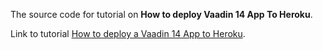 The source code for tutorial on **How to deploy Vaadin 14 App To Heroku**.

Link to tutorial [How to deploy a Vaadin 14 App to Heroku](https://ramonak.io/posts/how-to-deploy-vaadin-14-app-to-heroku).
